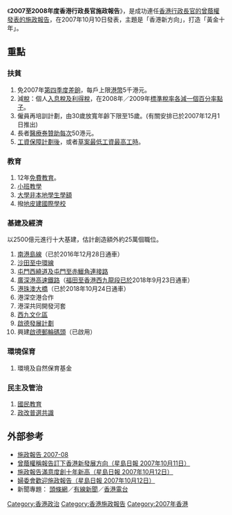 《**2007至2008年度香港行政長官施政報告**》，是成功連任[香港行政長官的](../Page/香港行政長官.md "wikilink")[曾蔭權發表的](../Page/曾蔭權.md "wikilink")[施政報告](../Page/施政報告.md "wikilink")，在2007年10月10日發表，主題是「香港新方向」，打造「黃金十年」。

## 重點

### 扶貧

1.  免2007年[第四季度](../Page/第四季度.md "wikilink")[差餉](../Page/差餉.md "wikilink")，每戶上限[港幣](../Page/港幣.md "wikilink")5千港元。
2.  減[稅](../Page/稅.md "wikilink")：個人[入息稅及](../Page/入息稅.md "wikilink")[利得稅](../Page/利得稅.md "wikilink")，在2008年／2009年[標準稅率各減一個](../Page/標準稅率.md "wikilink")[百分率點子](../Page/百分率.md "wikilink")。
3.  僱員再培訓計劃，由30歲放寬年齡下限至15歲。(有關安排已於2007年12月1日推出)
4.  長者[醫療券](../Page/醫療券.md "wikilink")[贊助每次](../Page/贊助.md "wikilink")50港元。
5.  [工資保障計劃後](../Page/工資保障計劃.md "wikilink")，或者[草案](../Page/草案.md "wikilink")[最低工資](../Page/最低工資.md "wikilink")[最高工時](../Page/最高工時.md "wikilink")。

### 教育

1.  12年[免費教育](../Page/免費教育.md "wikilink")。
2.  [小班教學](../Page/小班教學.md "wikilink")
3.  [大學非本地學生學額](../Page/大學.md "wikilink")
4.  撥[地皮建](../Page/地皮.md "wikilink")[國際學校](../Page/國際學校.md "wikilink")

### 基建及經濟

以2500億元進行十大基建，估計創造額外約25萬個職位。

1.  [南港島線](../Page/南港島綫.md "wikilink")（已於2016年12月28日通車）
2.  [沙田至中環線](../Page/沙田至中環綫.md "wikilink")
3.  [屯門西繞道及](../Page/屯門西繞道.md "wikilink")[屯門至赤鱲角連接路](../Page/屯門至赤鱲角連接路.md "wikilink")
4.  [廣深港高速鐵路](../Page/廣深港高速鐵路.md "wikilink")（[福田至](../Page/福田站.md "wikilink")[香港西九龍段已於](../Page/香港西九龍站.md "wikilink")2018年9月23日通車）
5.  [港珠澳大橋](../Page/港珠澳大橋.md "wikilink")（已於2018年10月24日通車）
6.  港深空港合作
7.  港深共同開發河套
8.  [西九文化區](../Page/西九文化區.md "wikilink")
9.  [啟德發展計劃](../Page/啟德發展計劃.md "wikilink")
10. 興建[啟德郵輪碼頭](../Page/啟德郵輪碼頭.md "wikilink")（已啟用）

### 環境保育

1.  環境及自然保育基金

### 民主及管治

1.  [國民教育](../Page/國民教育.md "wikilink")
2.  [政改](../Page/政改.md "wikilink")[普選共識](../Page/普選.md "wikilink")

## 外部参考

  - [施政報告 2007-08](http://www.policyaddress.gov.hk/07-08/)
  - [曾蔭權稱報告訂下香港新發展方向（星島日報 2007年10月11日）](https://web.archive.org/web/20071013011152/http://hk.news.yahoo.com/071011/60/2hdqm.html)
  - [施政報告滿意度創十年新高（星島日報 2007年10月12日）](https://web.archive.org/web/20071014011042/http://hk.news.yahoo.com/071011/60/2heu5.html)
  - [婦委會歡迎施政報告（星島日報 2007年10月12日）](https://web.archive.org/web/20071012232221/http://hk.news.yahoo.com/071011/60/2hehz.html)
  - 新聞專題：
    [頭條網](http://www.hkheadline.com/news/topic.asp?contid=54&srctype=t)／[有線新聞](https://web.archive.org/web/20071016064259/http://inews.i-cable.com/feature/policy2007/index.html)／[香港電台](http://www.rthk.org.hk/rthk/news/topic/topic_91.htm)

[Category:香港政治](https://zh.wikipedia.org/wiki/Category:香港政治 "wikilink")
[Category:香港施政報告](https://zh.wikipedia.org/wiki/Category:香港施政報告 "wikilink")
[Category:2007年香港](https://zh.wikipedia.org/wiki/Category:2007年香港 "wikilink")